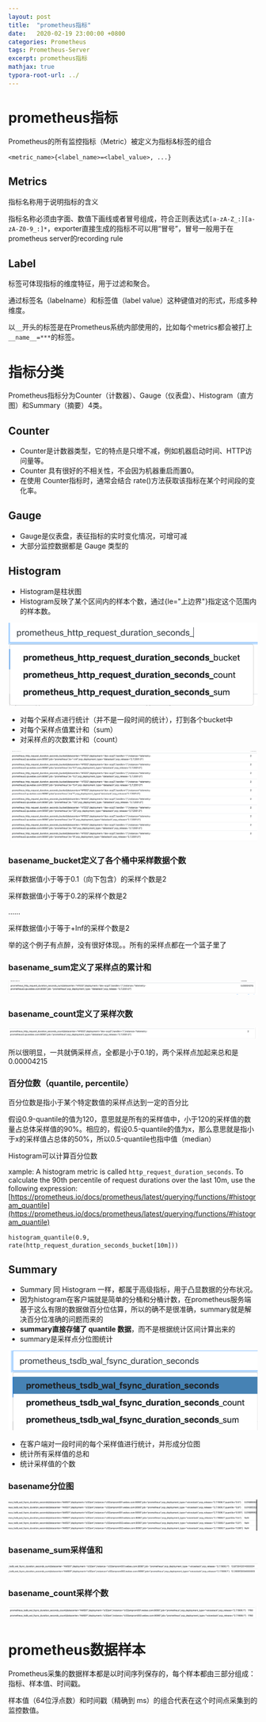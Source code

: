 ```yaml
---
layout: post
title:  "prometheus指标"
date:   2020-02-19 23:00:00 +0800
categories: Prometheus
tags: Prometheus-Server
excerpt: prometheus指标
mathjax: true
typora-root-url: ../
---
```


# prometheus指标

Prometheus的所有监控指标（Metric）被定义为指标&标签的组合

```shell
<metric_name>{<label_name>=<label_value>, ...}
```

## Metrics

指标名称用于说明指标的含义

指标名称必须由字面、数值下画线或者冒号组成，符合正则表达式`[a-zA-Z_:][a-zA-Z0-9_:]*`，exporter直接生成的指标不可以用“冒号”，冒号一般用于在prometheus server的recording rule

## Label

标签可体现指标的维度特征，用于过滤和聚合。

通过标签名（labelname）和标签值（label value）这种键值对的形式，形成多种维度。

以`__`开头的标签是在Prometheus系统内部使用的，比如每个metrics都会被打上`__name__=***`的标签。

# 指标分类

Prometheus指标分为Counter（计数器）、Gauge（仪表盘）、Histogram（直方图）和Summary（摘要）4类。

## Counter

* Counter是计数器类型，它的特点是只增不减，例如机器启动时间、HTTP访问量等。
* Counter 具有很好的不相关性，不会因为机器重启而置0。
* 在使用 Counter指标时，通常会结合 rate()方法获取该指标在某个时间段的变化率。

## Gauge

* Gauge是仪表盘，表征指标的实时变化情况，可增可减
* 大部分监控数据都是 Gauge 类型的

## Histogram

* Histogram是柱状图
* Histogram反映了某个区间内的样本个数，通过{le="上边界"}指定这个范围内的样本数。

![image-20200219223556068](/assets/images/image-20200219223556068.png)

* 对每个采样点进行统计（并不是一段时间的统计），打到各个bucket中
* 对每个采样点值累计和（sum）
* 对采样点的次数累计和（count）

![image-20200219224032527](/assets/images/image-20200219224032527.png)

### basename_bucket定义了各个桶中采样数据个数

采样数据值小于等于0.1（向下包含）的采样个数是2

采样数据值小于等于0.2的采样个数是2

……

采样数据值小于等于+Inf的采样个数是2

举的这个例子有点醉，没有很好体现。。所有的采样点都在一个篮子里了

### basename_sum定义了采样点的累计和

![image-20200219224453044](/assets/images/image-20200219224453044.png)

### basename_count定义了采样次数

![image-20200219225319567](/assets/images/image-20200219225319567.png)

所以很明显，一共就俩采样点，全都是小于0.1的，两个采样点加起来总和是0.00004215

### 百分位数（quantile, percentile）

百分位数是指小于某个特定数值的采样点达到一定的百分比

假设0.9-quantile的值为120，意思就是所有的采样值中，小于120的采样值的数量占总体采样值的90%。相应的，假设0.5-quantile的值为x，那么意思就是指小于x的采样值占总体的50%，所以0.5-quantile也指中值（median）

Histogram可以计算百分位数

xample: A histogram metric is called `http_request_duration_seconds`. To calculate the 90th percentile of request durations over the last 10m, use the following expression: [https://prometheus.io/docs/prometheus/latest/querying/functions/#histogram_quantile](https://prometheus.io/docs/prometheus/latest/querying/functions/#histogram_quantile)

```shell
histogram_quantile(0.9, rate(http_request_duration_seconds_bucket[10m]))
```

## Summary

* Summary 同 Histogram 一样，都属于高级指标，用于凸显数据的分布状况。
* 因为histogram在客户端就是简单的分桶和分桶计数，在prometheus服务端基于这么有限的数据做百分位估算，所以的确不是很准确，summary就是解决百分位准确的问题而来的
* **summary直接存储了 quantile 数据**，而不是根据统计区间计算出来的
* summary是采样点分位图统计

![image-20200219230957079](/assets/images/image-20200219230957079.png)

* 在客户端对一段时间的每个采样值进行统计，并形成分位图
* 统计所有采样值的总和
* 统计采样值的个数

### basename分位图

![image-20200219231307222](/assets/images/image-20200219231307222.png)

### basename_sum采样值和

![image-20200219231547149](/assets/images/image-20200219231547149.png)

### basename_count采样个数

![image-20200219231625126](/assets/images/image-20200219231625126.png)

# prometheus数据样本

Prometheus采集的数据样本都是以时间序列保存的，每个样本都由三部分组成：指标、样本值、时间戳。

样本值（64位浮点数）和时间戳（精确到 ms）的组合代表在这个时间点采集到的监控数值。

